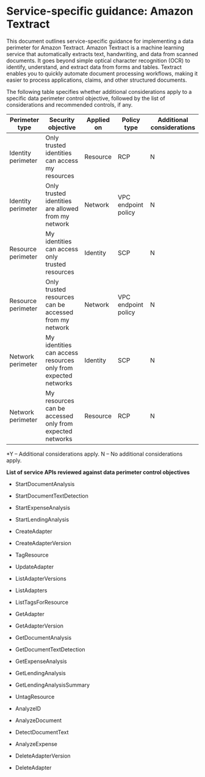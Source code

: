 
# Service-specific guidance: Amazon Textract


This document outlines service-specific guidance for implementing a data perimeter for Amazon Textract. 
Amazon Textract is a machine learning service that automatically extracts text, handwriting, and data from scanned documents. It goes beyond simple optical character recognition (OCR) to identify, understand, and extract data from forms and tables. Textract enables you to quickly automate document processing workflows, making it easier to process applications, claims, and other structured documents.


The following table specifies whether additional considerations apply to a specific data perimeter control objective, followed by the list of considerations and recommended controls, if any.

| Perimeter type | Security objective | Applied on | Policy type | Additional considerations |
|----------------|-------------------|------------|-------------|------------------------|
| Identity perimeter | Only trusted identities can access my resources | Resource | RCP | N |
| Identity perimeter | Only trusted identities are allowed from my network | Network | VPC endpoint policy | N |
| Resource perimeter | My identities can access only trusted resources | Identity | SCP | N |
| Resource perimeter | Only trusted resources can be accessed from my network | Network | VPC endpoint policy | N |
| Network perimeter | My identities can access resources only from expected networks | Identity | SCP | N |
| Network perimeter | My resources can be accessed only from expected networks | Resource | RCP | N |

*Y – Additional considerations apply. N – No additional considerations apply.
 


**List of service APIs reviewed against data perimeter control objectives**

* StartDocumentAnalysis

* StartDocumentTextDetection

* StartExpenseAnalysis

* StartLendingAnalysis

* CreateAdapter

* CreateAdapterVersion

* TagResource

* UpdateAdapter

* ListAdapterVersions

* ListAdapters

* ListTagsForResource

* GetAdapter

* GetAdapterVersion

* GetDocumentAnalysis

* GetDocumentTextDetection

* GetExpenseAnalysis

* GetLendingAnalysis

* GetLendingAnalysisSummary

* UntagResource

* AnalyzeID

* AnalyzeDocument

* DetectDocumentText

* AnalyzeExpense

* DeleteAdapterVersion

* DeleteAdapter


